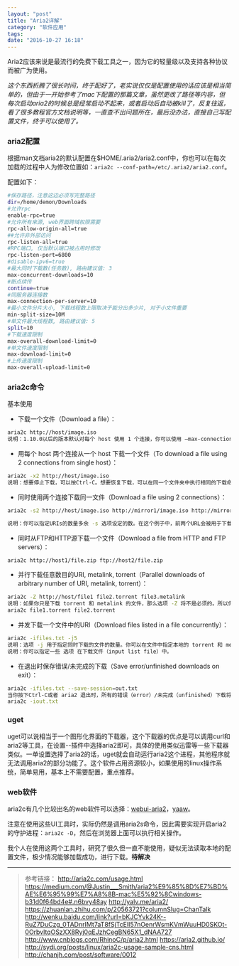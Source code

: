 ```yaml
---
layout: "post"
title: "Aria2详解"
category: "软件应用"
tags: 
date: "2016-10-27 16:18"
---
```


Aria2应该来说是最流行的免费下载工具之一，因为它的轻量级以及支持各种协议而被广为使用。


*这个东西折腾了很长时间，终于配好了，老实说仅仅是配置使用的话应该是相当简单的，但由于一开始参考了mac下配置的那篇文章，虽然更改了路径等内容，但每次启动aria2的时候总是经常启动不起来，或者启动后自动被kill了，反复往返，看了很多教程官方文档说明等，一直查不出问题所在，最后没办法，直接自己写配置文件，终于可以使用了。*


### aria2配置

根据man文档aria2的默认配置在$HOME/.aria2/aria2.conf中，你也可以在每次加载的过程中人为修改位置如：`aria2c --conf-path=/etc/.aria2/aria2.conf`。


配置如下：

```sh
#保存路径，注意这边必须写完整路径
dir=/home/demon/Downloads
#允许rpc
enable-rpc=true
#允许所有来源, web界面跨域权限需要
rpc-allow-origin-all=true
##允许非外部访问
rpc-listen-all=true
#RPC端口, 仅当默认端口被占用时修改
rpc-listen-port=6800
#disable-ipv6=true
#最大同时下载数(任务数), 路由建议值: 3
max-concurrent-downloads=10
#断点续传
continue=true
#同服务器连接数
max-connection-per-server=10
#最小文件分片大小, 下载线程数上限取决于能分出多少片, 对于小文件重要
min-split-size=10M
#单文件最大线程数, 路由建议值: 5
split=10
#下载速度限制
max-overall-download-limit=0
#单文件速度限制
max-download-limit=0
#上传速度限制
max-overall-upload-limit=0
```

<!-- more -->


### aria2c命令

基本使用

- 下载一个文件（Download a file）：

```sh
aria2c http://host/image.iso
说明：1.10.0以后的版本默认对每个 host 使用 1 个连接，你可以使用 –max-connection-per-server 或者 -x 选项进行改变。
```


- 用每个 host 两个连接从一个 host 下载一个文件（To download a file using 2 connections from single host）：

```sh
aria2c -x2 http://host/image.iso
说明：想要停止下载，可以按Ctrl-C。想要恢复下载，可以在同一个文件夹中执行相同的下载命令。只要URI指向同一个文件，URIs是可以被改变的。
```

- 同时使用两个连接下载同一文件（Download a file using 2 connections）：

```sh
aria2c -s2 http://host/image.iso http://mirror1/image.iso http://mirror2/image.iso

说明：你可以指定URIs的数量多余 -s 选项设定的数。在这个例子中，前两个URL会被用于下载，而第三个URL作为备用（如果前面两个有个挂了，第三个顶上）。
```

- 同时从FTP和HTTP源下载一个文件（Download a file from HTTP and FTP servers）：

```sh
aria2c http://host1/file.zip ftp://host2/file.zip
```


- 并行下载任意数目的URI, metalink, torrent（Parallel downloads of arbitrary number of URI, metalink, torrent）：

```sh
aria2c -Z http://host/file1 file2.torrent file3.metalink
说明：如果你只是下载 torrent 和 metalink 的文件，那么选项 -Z 将不是必须的。所以你可以使用以下这个命令同时下载bt文件。
aria2c file1.torrent file2.torrent
```

- 并发下载一个文件中的URI（Download files listed in a file concurrently）：

```sh
aria2c -ifiles.txt -j5
说明：选项 -j 用于指定同时下载的文件的数量。你可以在文件中指定本地的 torrent 和 metalink 文件。
说明：你可以指定一些 选项 在下载文件（input list file）中。
```

- 在退出时保存错误/未完成的下载（Save error/unfinished downloads on exit）：

```sh
aria2c -ifiles.txt --save-session=out.txt
当你按下Ctrl-C或者 aria2 退出时，所有的错误（error）/未完成（unfinished）下载将会保存到 out.txt 文件中。注意通过 XML-RPC 方式(aria2.addTorrent and aria2.addMetalink)添加的下载不会被保存！你可以使用这个文件作为一个输入文件列表（input file list）来重新开始下载。
aria2c -iout.txt
```
### uget

uget可以说相当于一个图形化界面的下载器，这个下载器的优点是可以调用curl和aria2等工具，在设置--插件中选择aria2即可，具体的使用类似迅雷等一些下载器类似。一单设置选择了aria2的话，uget就会自动运行aria2这个进程，其他程序就无法调用aria2的部分功能了。这个软件占用资源较小，如果使用的linux操作系统，简单易用，基本上不需要配置，重点推荐。

### web软件

aria2c有几个比较出名的web软件可以选择：[webui-aria2](http://ziahamza.github.io/webui-aria2/)，[yaaw](https://binux.github.io/yaaw/)。

注意在使用这些UI工具时，实际仍然是调用aria2s命令，因此需要实现开启aria2的守护进程：`aria2c -D`，然后在浏览器上面可以执行相关操作。

我个人在使用这两个工具时，研究了很久但一直不能使用，疑似无法读取本地的配置文件，极少情况能够加载成功，进行下载。**待解决**


***


> 参考链接：
> http://aria2c.com/usage.html
> https://medium.com/@Justin___Smith/aria2%E9%85%8D%E7%BD%AE%E6%95%99%E7%A8%8B-mac%E5%92%8Cwindows-b31d0f64bd4e#.n6bvy48ay
> http://yalv.me/aria2/
> https://zhuanlan.zhihu.com/p/20563721?columnSlug=ChanTalk
> http://wenku.baidu.com/link?url=bKJCYvk24K--RuZ7DuCzg_0TADnrIMt7aT8fSjTcElI57nOenrWsmKVmWuuHD0SKOt-0OrbvltqOSzXX8Ryj0qEJzhCegBN65X1_dNAA727
> http://www.cnblogs.com/RhinoC/p/aria2.html
> https://aria2.github.io/
> http://sydi.org/posts/linux/aria2c-usage-sample-cns.html
> http://chanjh.com/post/software/0012
